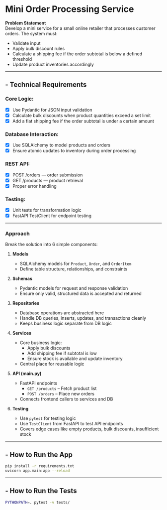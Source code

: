 # Mini Order Processing Service

**Problem Statement**  
Develop a mini service for a small online retailer that processes customer orders. The system must:

- Validate input
- Apply bulk discount rules
- Calculate a shipping fee if the order subtotal is below a defined threshold
- Update product inventories accordingly

---

## - Technical Requirements

### Core Logic:
- [x] Use Pydantic for JSON input validation
- [x] Calculate bulk discounts when product quantities exceed a set limit
- [x] Add a flat shipping fee if the order subtotal is under a certain amount

### Database Interaction:
- [x] Use SQLAlchemy to model products and orders
- [x] Ensure atomic updates to inventory during order processing

### REST API:
- [x] POST /orders — order submission
- [x] GET /products — product retrieval
- [x] Proper error handling

### Testing:
- [x] Unit tests for transformation logic
- [x] FastAPI TestClient for endpoint testing

---
### Approach  
Break the solution into 6 simple components:

1. **Models**  
   - SQLAlchemy models for `Product`, `Order`, and `OrderItem`  
   - Define table structure, relationships, and constraints  

2. **Schemas**  
   - Pydantic models for request and response validation  
   - Ensure only valid, structured data is accepted and returned  

3. **Repositories**  
   - Database operations are abstracted here  
   - Handle DB queries, inserts, updates, and transactions cleanly
   - Keeps business logic separate from DB logic  

4. **Services**  
   - Core business logic:  
     - Apply bulk discounts  
     - Add shipping fee if subtotal is low  
     - Ensure stock is available and update inventory  
   - Central place for reusable logic  

5. **API (main.py)**  
   - FastAPI endpoints  
     - `GET /products` – Fetch product list  
     - `POST /orders` – Place new orders  
   - Connects frontend callers to services and DB  

6. **Testing**  
   - Use `pytest` for testing logic  
   - Use `TestClient` from FastAPI to test API endpoints  
   - Covers edge cases like empty products, bulk discounts, insufficient stock

---

## - How to Run the App

```bash
pip install -r requirements.txt
uvicorn app.main:app --reload
```

---

## - How to Run the Tests

```bash
PYTHONPATH=. pytest -v tests/
